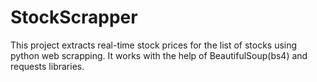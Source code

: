 # StockScrapper
This project extracts real-time stock prices for the list of stocks using python web scrapping. It works with the help of BeautifulSoup(bs4) and requests libraries. 
